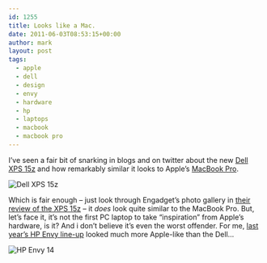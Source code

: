 ```yaml
---
id: 1255
title: Looks like a Mac.
date: 2011-06-03T08:53:15+00:00
author: mark
layout: post
tags:
  - apple
  - dell
  - design
  - envy
  - hardware
  - hp
  - laptops
  - macbook
  - macbook pro
---
```

I&#8217;ve seen a fair bit of snarking in blogs and on twitter about the new [Dell XPS 15z](http://www.dell.com/uk/p/xps-15z/pd) and how remarkably similar it looks to Apple&#8217;s [MacBook Pro](http://www.apple.com/uk/macbookpro).

<img class="aligncenter size-full wp-image-1256" title="xps15z" src="/images/fromwp/2011/06/xps15z.jpg" alt="Dell XPS 15z" width="400" height="267" srcset="/images/fromwp/2011/06/xps15z.jpg 400w, /images/fromwp/2011/06/xps15z-300x200.jpg 300w" sizes="(max-width: 400px) 100vw, 400px" />

Which is fair enough &#8211; just look through Engadget&#8217;s photo gallery in [their review of the XPS 15z](http://www.engadget.com/2011/05/23/dell-xps-15z-review/) &#8211; it _does_ look quite similar to the MacBook Pro. But, let&#8217;s face it, it&#8217;s not the first PC laptop to take &#8220;inspiration&#8221; from Apple&#8217;s hardware, is it? And i don&#8217;t believe it&#8217;s even the worst offender. For me, [last year&#8217;s HP Envy line-up](http://www.engadget.com/2010/05/05/hp-envy-14-and-17-officially-official-envy-13-slowly-waves-good/) looked much more Apple-like than the Dell&#8230;

<img class="aligncenter size-full wp-image-1257" title="hpenvy14" src="/images/fromwp/2011/06/hpenvy14.jpg" alt="HP Envy 14" width="400" height="290" srcset="/images/fromwp/2011/06/hpenvy14.jpg 400w, /images/fromwp/2011/06/hpenvy14-300x217.jpg 300w" sizes="(max-width: 400px) 100vw, 400px" />